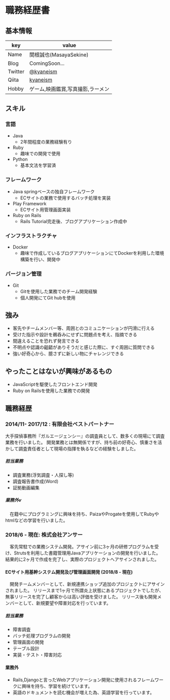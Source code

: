 # 職務経歴書
## 基本情報
|key|value|
|---|-----|
|Name|関根誠也(MasayaSekine)|
|Blog|ComingSoon...|
|Twitter|[@kyaneism](https://twitter.com/kyaneism)|
|Qiita|[kyaneism](https://qiita.com/kyaneism)|
|Hobby|ゲーム,映画鑑賞,写真撮影,ラーメン|

## スキル
### 言語
- Java
  - 2年間程度の業務経験有り
- Ruby
  - 趣味での開発で使用
- Python
  - 基本文法を学習済

### フレームワーク
- Java springベースの独自フレームワーク
  - ECサイトの業務で使用するバッチ処理を実装
- Play Framework
  - ECサイト用管理画面実装
- Ruby on Rails
  - Rails Tutorial完走後、ブログアプリケーション作成中
  
### インフラストラクチャ
- Docker
  - 趣味で作成しているブログアプリケーションにてDockerを利用した環境構築を行い、開発中

### バージョン管理
- Git
  - Gitを使用した業務でのチーム開発経験
  - 個人開発にてGit hubを使用

## 強み
- 客先やチームメンバー等、周囲とのコミュニケーションが円滑に行える
- 受けた指示や設計を鵜呑みにせずに問題点を考え、指摘できる
- 間違えることを恐れず発言できる
- 不明点や認識の齟齬がありそうだと感じた際に、すぐ周囲に質問できる
- 強い好奇心から、臆さずに新しい物にチャレンジできる

## やったことはないが興味があるもの
- JavaScriptを駆使したフロントエンド開発
- Ruby on Railsを使用した業務での開発

## 職務経歴
### 2014/11- 2017/12 : 有限会社ベストパートナー
  大手探偵事務所『ガルエージェンシー』の調査員として、数多くの現場にて調査業務を行いました。
  開発業務とは無関係ですが、持ち前の好奇心、慎重さを活かして調査責任者として現場の指揮を執るなどの経験をしました。
##### 担当業務
- 調査業務(浮気調査・人探し等)
- 調査報告書作成(Word)
- 証拠動画編集
##### 業務外v
　在籍中にプログラミングに興味を持ち、PaizaやProgateを使用してRubyやhtmlなどの学習を行いました。
### 2018/6 - 現在: 株式会社アンサー
　客先常駐での業務システム開発。アサイン前に3ヶ月の研修プログラムを受け、Strutsを利用した書籍管理用Javaアプリケーションの開発を行いました。
結果的に2ヶ月で作成を完了し、実際のプロジェクトへアサインされました。
#### ECサイト用基幹システム開発及び管理画面開発 (2018/8 - 現在)
　開発チームメンバーとして、新規連携ショップ追加のプロジェクトにアサインされました。
リリースまで1ヶ月で所謂炎上状態にあるプロジェクトでしたが、無事リリースを完了し顧客からは高い評価を受けました。
リリース後も開発メンバーとして、新規要望や障害対応を行っています。

##### 担当業務
- 障害調査
- バッチ処理プログラムの開発
- 管理画面の開発
- テーブル設計
- 実装・テスト・障害対応

#### 業務外
- Rails,Djangoと言ったWebアプリケーション開発に使用されるフレームワークに興味を持ち、学習を続けています。
- 英語のドキュメントを読む機会が増えた為、英語学習を行っています。
